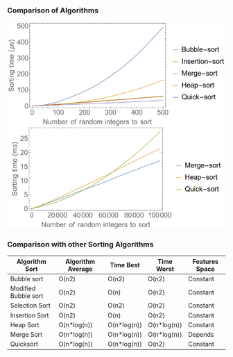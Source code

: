 ### Comparison of Algorithms
<img src="images/comparison.png"/>

### Comparison with other Sorting Algorithms
|  Algorithm Sort | Algorithm Average |   Time Best   | Time Worst  | Features Space |
|-----------------|-------------------|---------------|-------------|-----------------|
| Bubble sort  | O(n2)  | O(n2)  |   O(n2)|  Constant |
| Modified Bubble sort  |  O(n2) | O(n)  |  O(n2) | Constant  |
| Selection Sort  | O(n2)  |  O(n2) |  O(n2) |Constant   |
| Insertion Sort  | O(n2)  | O(n)  |  O(n2) | Constant  |
| Heap Sort  |  O(n*log(n)) | O(n*log(n))  | O(n*log(n))  |  Constant |
| Merge Sort  | O(n*log(n)) 	  |  O(n*log(n)) 	 | O(n*log(n)) 	  | Depends  |
|Quicksort   |  O(n*log(n)) | O(n*log(n))  |  O(n2) |  Constant |


